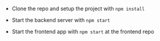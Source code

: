 - Clone the repo and setup the project with `npm install`

- Start the backend server with `npm start`
- Start the frontend app with `npm start` at the frontend repo
